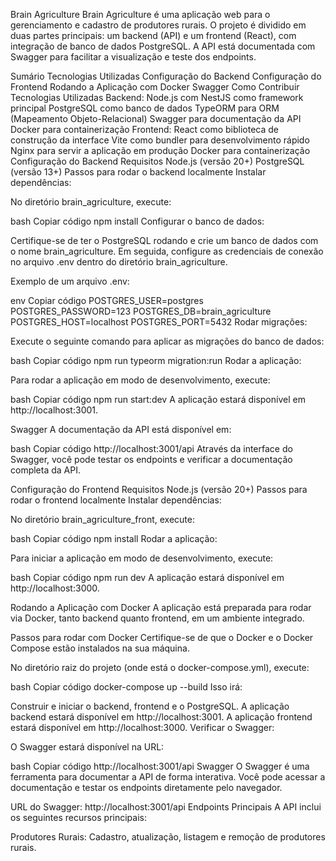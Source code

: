 Brain Agriculture
Brain Agriculture é uma aplicação web para o gerenciamento e cadastro de produtores rurais. O projeto é dividido em duas partes principais: um backend (API) e um frontend (React), com integração de banco de dados PostgreSQL. A API está documentada com Swagger para facilitar a visualização e teste dos endpoints.

Sumário
Tecnologias Utilizadas
Configuração do Backend
Configuração do Frontend
Rodando a Aplicação com Docker
Swagger
Como Contribuir
Tecnologias Utilizadas
Backend:
Node.js com NestJS como framework principal
PostgreSQL como banco de dados
TypeORM para ORM (Mapeamento Objeto-Relacional)
Swagger para documentação da API
Docker para containerização
Frontend:
React como biblioteca de construção da interface
Vite como bundler para desenvolvimento rápido
Nginx para servir a aplicação em produção
Docker para containerização
Configuração do Backend
Requisitos
Node.js (versão 20+)
PostgreSQL (versão 13+)
Passos para rodar o backend localmente
Instalar dependências:

No diretório brain_agriculture, execute:

bash
Copiar código
npm install
Configurar o banco de dados:

Certifique-se de ter o PostgreSQL rodando e crie um banco de dados com o nome brain_agriculture. Em seguida, configure as credenciais de conexão no arquivo .env dentro do diretório brain_agriculture.

Exemplo de um arquivo .env:

env
Copiar código
POSTGRES_USER=postgres
POSTGRES_PASSWORD=123
POSTGRES_DB=brain_agriculture
POSTGRES_HOST=localhost
POSTGRES_PORT=5432
Rodar migrações:

Execute o seguinte comando para aplicar as migrações do banco de dados:

bash
Copiar código
npm run typeorm migration:run
Rodar a aplicação:

Para rodar a aplicação em modo de desenvolvimento, execute:

bash
Copiar código
npm run start:dev
A aplicação estará disponível em http://localhost:3001.

Swagger
A documentação da API está disponível em:

bash
Copiar código
http://localhost:3001/api
Através da interface do Swagger, você pode testar os endpoints e verificar a documentação completa da API.

Configuração do Frontend
Requisitos
Node.js (versão 20+)
Passos para rodar o frontend localmente
Instalar dependências:

No diretório brain_agriculture_front, execute:

bash
Copiar código
npm install
Rodar a aplicação:

Para iniciar a aplicação em modo de desenvolvimento, execute:

bash
Copiar código
npm run dev
A aplicação estará disponível em http://localhost:3000.

Rodando a Aplicação com Docker
A aplicação está preparada para rodar via Docker, tanto backend quanto frontend, em um ambiente integrado.

Passos para rodar com Docker
Certifique-se de que o Docker e o Docker Compose estão instalados na sua máquina.

No diretório raiz do projeto (onde está o docker-compose.yml), execute:

bash
Copiar código
docker-compose up --build
Isso irá:

Construir e iniciar o backend, frontend e o PostgreSQL.
A aplicação backend estará disponível em http://localhost:3001.
A aplicação frontend estará disponível em http://localhost:3000.
Verificar o Swagger:

O Swagger estará disponível na URL:

bash
Copiar código
http://localhost:3001/api
Swagger
O Swagger é uma ferramenta para documentar a API de forma interativa. Você pode acessar a documentação e testar os endpoints diretamente pelo navegador.

URL do Swagger: http://localhost:3001/api
Endpoints Principais
A API inclui os seguintes recursos principais:

Produtores Rurais: Cadastro, atualização, listagem e remoção de produtores rurais.
